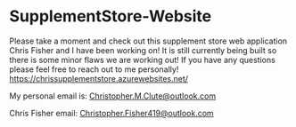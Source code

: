# SupplementStore-Website
Please take a moment and check out this supplement store web application Chris Fisher and I have been working on! It is still currently being built so there is some minor flaws we are working out! If you have any questions please feel free to reach out to me personally! 
https://chrissupplementstore.azurewebsites.net/

My personal email is: Christopher.M.Clute@outlook.com

Chris Fisher email: Christopher.Fisher419@outlook.com 
